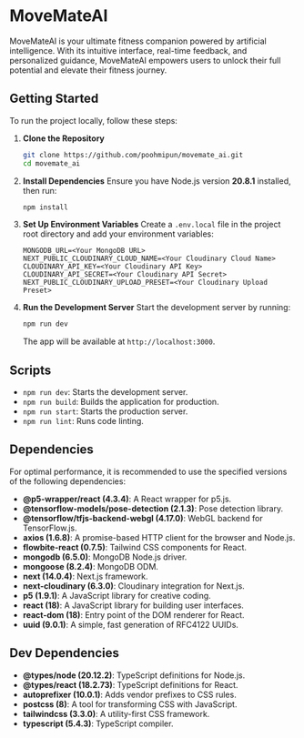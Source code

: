# MoveMateAI

MoveMateAI is your ultimate fitness companion powered by artificial intelligence. With its intuitive interface, real-time feedback, and personalized guidance, MoveMateAI empowers users to unlock their full potential and elevate their fitness journey.

## Getting Started

To run the project locally, follow these steps:

1. **Clone the Repository**
   ```bash
   git clone https://github.com/poohmipun/movemate_ai.git
   cd movemate_ai
   ```

2. **Install Dependencies**
   Ensure you have Node.js version **20.8.1** installed, then run:
   ```bash
   npm install
   ```

3. **Set Up Environment Variables**
   Create a `.env.local` file in the project root directory and add your environment variables:
   ```plaintext
   MONGODB_URL=<Your MongoDB URL>
   NEXT_PUBLIC_CLOUDINARY_CLOUD_NAME=<Your Cloudinary Cloud Name>
   CLOUDINARY_API_KEY=<Your Cloudinary API Key>
   CLOUDINARY_API_SECRET=<Your Cloudinary API Secret>
   NEXT_PUBLIC_CLOUDINARY_UPLOAD_PRESET=<Your Cloudinary Upload Preset>
   ```

4. **Run the Development Server**
   Start the development server by running:
   ```bash
   npm run dev
   ```

   The app will be available at `http://localhost:3000`.

## Scripts

- `npm run dev`: Starts the development server.
- `npm run build`: Builds the application for production.
- `npm run start`: Starts the production server.
- `npm run lint`: Runs code linting.

## Dependencies

For optimal performance, it is recommended to use the specified versions of the following dependencies:

- **@p5-wrapper/react (4.3.4)**: A React wrapper for p5.js.
- **@tensorflow-models/pose-detection (2.1.3)**: Pose detection library.
- **@tensorflow/tfjs-backend-webgl (4.17.0)**: WebGL backend for TensorFlow.js.
- **axios (1.6.8)**: A promise-based HTTP client for the browser and Node.js.
- **flowbite-react (0.7.5)**: Tailwind CSS components for React.
- **mongodb (6.5.0)**: MongoDB Node.js driver.
- **mongoose (8.2.4)**: MongoDB ODM.
- **next (14.0.4)**: Next.js framework.
- **next-cloudinary (6.3.0)**: Cloudinary integration for Next.js.
- **p5 (1.9.1)**: A JavaScript library for creative coding.
- **react (18)**: A JavaScript library for building user interfaces.
- **react-dom (18)**: Entry point of the DOM renderer for React.
- **uuid (9.0.1)**: A simple, fast generation of RFC4122 UUIDs.

## Dev Dependencies

- **@types/node (20.12.2)**: TypeScript definitions for Node.js.
- **@types/react (18.2.73)**: TypeScript definitions for React.
- **autoprefixer (10.0.1)**: Adds vendor prefixes to CSS rules.
- **postcss (8)**: A tool for transforming CSS with JavaScript.
- **tailwindcss (3.3.0)**: A utility-first CSS framework.
- **typescript (5.4.3)**: TypeScript compiler.
